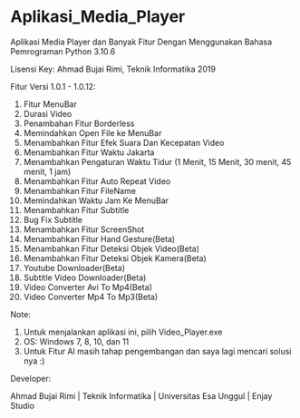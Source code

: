 # Aplikasi_Media_Player
Aplikasi Media Player dan Banyak Fitur Dengan Menggunakan Bahasa Pemrograman Python 3.10.6

Lisensi Key: Ahmad Bujai Rimi, Teknik Informatika 2019

Fitur Versi 1.0.1 - 1.0.12:
1. Fitur MenuBar
2. Durasi Video
3. Penambahan Fitur Borderless
4. Memindahkan Open File ke MenuBar
5. Menambahkan Fitur Efek Suara Dan Kecepatan Video
6. Menambahkan Fitur Waktu Jakarta
7. Menambahkan Pengaturan Waktu Tidur (1 Menit, 15 Menit, 30 menit, 45 menit, 1 jam)
8. Menambahkan Fitur Auto Repeat Video
9. Menambahkan Fitur FileName
10. Memindahkan Waktu Jam Ke MenuBar
11. Menambahkan Fitur Subtitle
12. Bug Fix Subtitle
13. Menambahkan Fitur ScreenShot
14. Menambahkan Fitur Hand Gesture(Beta)
15. Menambahkan Fitur Deteksi Objek Video(Beta)
16. Menambahkan Fitur Deteksi Objek Kamera(Beta)
17. Youtube Downloader(Beta)
18. Subtitle Video Downloader(Beta)
19. Video Converter Avi To Mp4(Beta)
20. Video Converter Mp4 To Mp3(Beta)

Note:
1. Untuk menjalankan aplikasi ini, pilih Video_Player.exe
2. OS: Windows 7, 8, 10, dan 11
3. Untuk Fitur AI masih tahap pengembangan dan saya lagi mencari solusi nya :)

Developer:

Ahmad Bujai Rimi | Teknik Informatika | Universitas Esa Unggul | Enjay Studio
